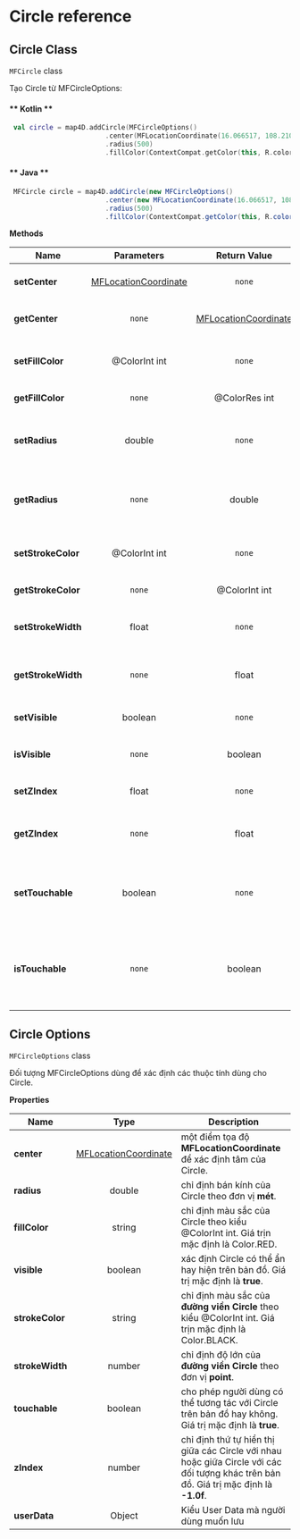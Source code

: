 # Circle reference

## Circle Class

`MFCircle` class


Tạo Circle từ  MFCircleOptions:

<!-- tabs:start -->
#### ** Kotlin **
```kotlin
 val circle = map4D.addCircle(MFCircleOptions()
                        .center(MFLocationCoordinate(16.066517, 108.210354))
                        .radius(500)
                        .fillColor(ContextCompat.getColor(this, R.color.redWithAlphaThirtyPercent)))
```
#### ** Java **
```java
 MFCircle circle = map4D.addCircle(new MFCircleOptions()
                        .center(new MFLocationCoordinate(16.066517, 108.210354))
                        .radius(500)
                        .fillColor(ContextCompat.getColor(this, R.color.redWithAlphaThirtyPercent)));
```
<!-- tabs:end -->

**Methods**

| Name                         | Parameters                              | Return Value | Description                                                                            |
|------------------------------|:---------------------------------------:|:------------:|----------------------------------------------------------------------------------------|
| **setCenter**                | [MFLocationCoordinate](/ipostmap-map/android/v1.0/reference/coordinates.md?id=MFLocationCoordinate)| `none`   | Set tạo độ tâm cho circle                                    |
| **getCenter**                | `none` |  [MFLocationCoordinate](/ipostmap-map/android/v1.0/reference/coordinates.md?id=MFLocationCoordinate) | Get tọa độ tâm của circle                                    |
| **setFillColor**             | @ColorInt int                           | `none`       | Set màu cho circle kiểu ColorInt.                                                      |
| **getFillColor**             | `none`                                  | @ColorRes int| Get màu của circle                                                                     |
| **setRadius**                | double                                  | `none`       | Set bán kính cho circle theo đơn vị là mét                                             |
| **getRadius**                | `none`                                  | double       | Get bán kính của circle theo đơn vị là mét                                             |
| **setStrokeColor**           | @ColorInt int                           | `none`       | Set màu cho circle theo kiểu ColorInt                                                  |
| **getStrokeColor**           | `none`                                  | @ColorInt int| Get màu của circle                                                                     |
| **setStrokeWidth**           | float                                   | `none`       | Set độ rộng cho đường viền của circle                                                  |
| **getStrokeWidth**           | `none`                                  | float        | Get độ rộng cho đường viền của circle                                                  |
| **setVisible**               | boolean                                 | `none`       | Ẩn/hiện circle trên map                                                                |
| **isVisible**                | `none`                                  | boolean      | Get trạng thái ẩn/hiện của circle                                                      |
| **setZIndex**                | float                                   | `none`       | Set giá trị zIndex cho circle                                                          |
| **getZIndex**                | `none`                                  | float        | Get giá trị zIndex hiện tại của circle                                                 |
| **setTouchable**             | boolean                                 | `none`       | Cho phép có thể tương tác với circle trên bản đồ hay không                             |
| **isTouchable**              | `none`                                  | boolean      | Kiểm tra xem có thể tương tác được với circle trên bản đồ hay không                    |


## Circle Options

`MFCircleOptions` class

Đối tượng MFCircleOptions dùng để xác định các thuộc tính dùng cho Circle.

**Properties**

| Name                       | Type                | Description                                                                                                                                                           |
|----------------------------|:-------------------:|-----------------------------------------------------------------------------------------------------------------------------------------------------------------------|
| **center**                 |[MFLocationCoordinate](/ipostmap-map/android/v1.0/reference/coordinates.md?id=MFLocationCoordinate)| một điểm tọa độ **MFLocationCoordinate** để xác định tâm của Circle.                                                              |
| **radius**                 | double              | chỉ định bán kính của Circle theo đơn vị **mét**.                                                                                                                     |
| **fillColor**              | string              | chỉ định màu sắc của Circle theo kiểu @ColorInt int. Giá trịn mặc định là Color.RED.                                                                                       |
| **visible**                | boolean             | xác định Circle có thể ẩn hay hiện trên bản đồ. Giá trị mặc định là **true**.                                                                                         |
| **strokeColor**            | string              | chỉ định màu sắc của **đường viền Circle** theo kiểu @ColorInt int. Giá trịn mặc định là Color.BLACK.                                                                      |
| **strokeWidth**            | number              | chỉ định độ lớn của **đường viền Circle** theo đơn vị **point**.                                                                                                      |
| **touchable**              | boolean             | cho phép người dùng có thể tương tác với Circle trên bản đồ hay không. Giá trị mặc định là **true**.                                                                 |
| **zIndex**                 | number              | chỉ định thứ tự  hiển thị giữa các Circle với nhau hoặc giữa Circle với các đối tượng khác trên bản đồ. Giá trị mặc định là **-1.0f**.                                    |
| **userData**               | Object              | Kiểu User Data mà người dùng muốn lưu                                                                                                                                 |
